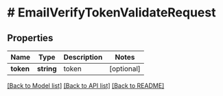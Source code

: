 # # EmailVerifyTokenValidateRequest

## Properties

Name | Type | Description | Notes
------------ | ------------- | ------------- | -------------
**token** | **string** | token | [optional]

[[Back to Model list]](../../README.md#models) [[Back to API list]](../../README.md#endpoints) [[Back to README]](../../README.md)
